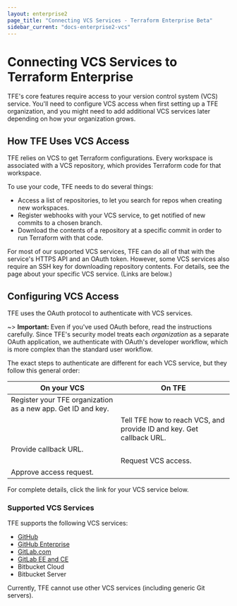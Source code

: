 ```yaml
---
layout: enterprise2
page_title: "Connecting VCS Services - Terraform Enterprise Beta"
sidebar_current: "docs-enterprise2-vcs"
---
```


# Connecting VCS Services to Terraform Enterprise

TFE's core features require access to your version control system (VCS) service. You'll need to configure VCS access when first setting up a TFE organization, and you might need to add additional VCS services later depending on how your organization grows.

## How TFE Uses VCS Access

TFE relies on VCS to get Terraform configurations. Every workspace is associated with a VCS repository, which provides Terraform code for that workspace.

To use your code, TFE needs to do several things:

- Access a list of repositories, to let you search for repos when creating new workspaces.
- Register webhooks with your VCS service, to get notified of new commits to a chosen branch.
- Download the contents of a repository at a specific commit in order to run Terraform with that code.

For most of our supported VCS services, TFE can do all of that with the service's HTTPS API and an OAuth token. However, some VCS services also require an SSH key for downloading repository contents. For details, see the page about your specific VCS service. (Links are below.)

## Configuring VCS Access

TFE uses the OAuth protocol to authenticate with VCS services.

~> **Important:** Even if you've used OAuth before, read the instructions carefully. Since TFE's security model treats each _organization_ as a separate OAuth application, we authenticate with OAuth's developer workflow, which is more complex than the standard user workflow.

The exact steps to authenticate are different for each VCS service, but they follow this general order:

On your VCS | On TFE
--|--
Register your TFE organization as a new app. Get ID and key. | &nbsp;
&nbsp; | Tell TFE how to reach VCS, and provide ID and key. Get callback URL.
Provide callback URL. | &nbsp;
&nbsp; | Request VCS access.
Approve access request. | &nbsp;

For complete details, click the link for your VCS service below.

### Supported VCS Services

TFE supports the following VCS services:

- [GitHub](./github.html)
- [GitHub Enterprise](./github-enterprise.html)
- [GitLab.com](./gitlab-com.html)
- [GitLab EE and CE](./gitlab-eece.html)
- Bitbucket Cloud
- Bitbucket Server

Currently, TFE cannot use other VCS services (including generic Git servers).

